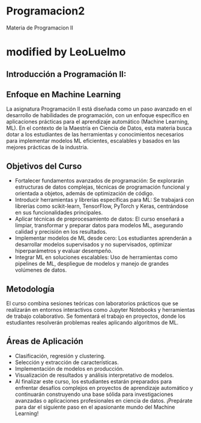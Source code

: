 # Programacion2
Materia de Programacion II
# modified by LeoLuelmo
## Introducción a Programación II: 
## Enfoque en Machine Learning
La asignatura Programación II está diseñada como un paso avanzado en el desarrollo de habilidades de programación, con un enfoque específico en aplicaciones prácticas para el aprendizaje automático (Machine Learning, ML). En el contexto de la Maestría en Ciencia de Datos, esta materia busca dotar a los estudiantes de las herramientas y conocimientos necesarios para implementar modelos ML eficientes, escalables y basados en las mejores prácticas de la industria.
## Objetivos del Curso
* Fortalecer fundamentos avanzados de programación: Se explorarán estructuras de datos complejas, técnicas de programación funcional y orientada a objetos, además de optimización de código.
* Introducir herramientas y librerías específicas para ML: Se trabajará con librerías como scikit-learn, TensorFlow, PyTorch y Keras, centrándose en sus funcionalidades principales.
* Aplicar técnicas de preprocesamiento de datos: El curso enseñará a limpiar, transformar y preparar datos para modelos ML, asegurando calidad y precisión en los resultados.
* Implementar modelos de ML desde cero: Los estudiantes aprenderán a desarrollar modelos supervisados y no supervisados, optimizar hiperparámetros y evaluar desempeño.
* Integrar ML en soluciones escalables: Uso de herramientas como pipelines de ML, despliegue de modelos y manejo de grandes volúmenes de datos.

## Metodología
El curso combina sesiones teóricas con laboratorios prácticos que se realizarán en entornos interactivos como Jupyter Notebooks y herramientas de trabajo colaborativo. Se fomentará el trabajo en proyectos, donde los estudiantes resolverán problemas reales aplicando algoritmos de ML.
## Áreas de Aplicación
* Clasificación, regresión y clustering.
* Selección y extracción de características.
* Implementación de modelos en producción.
* Visualización de resultados y análisis interpretativo de modelos.
* Al finalizar este curso, los estudiantes estarán preparados para enfrentar desafíos complejos en proyectos de aprendizaje automático y continuarán construyendo una base sólida para investigaciones avanzadas o aplicaciones profesionales en ciencia de datos.
¡Prepárate para dar el siguiente paso en el apasionante mundo del Machine Learning!